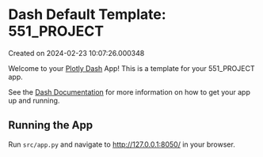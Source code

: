# Dash Default Template: 551_PROJECT

Created on 2024-02-23 10:07:26.000348

Welcome to your [Plotly Dash](https://plotly.com/dash/) App! This is a template for your 551_PROJECT app.

See the [Dash Documentation](https://dash.plotly.com/introduction) for more information on how to get your app up and running.

## Running the App

Run `src/app.py` and navigate to http://127.0.0.1:8050/ in your browser.